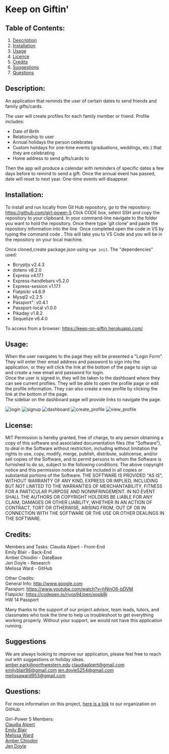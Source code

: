 # Keep on Giftin'

## Table of Contents:
  1. [Description](#Description)
  2. [Installation](#Installation)
  3. [Usage](#Usage)
  4. [Licence](#Licence)
  5. [Credits](#Credits)
  6. [Suggestions](#Suggestions)
  7. [Questions](#Questions)

## Description:
An application that reminds the user of certain dates to send friends and family gifts/cards.

The user will create profiles for each family member or friend. Profile includes:
* Date of Birth
* Relationship to user
* Annual holidays the person celebrates
* Custom holidays for one-time events (graduations, weddings, etc.) that they are celebrating
* Home address to send gifts/cards to

Then the app will produce a calendar with reminders of specific dates a few days before to remind to send a gift.
Once the annual event has passed, date will reset to next year. One-time events will disappear.

## Installation:
To install and run locally from Git Hub repository, go to the repository: https://github.com/girl-power-5
Click CODE box, select SSH and copy the repository to your clipboard.
In your command-line navigate to the folder you want to hold the repository.
Once there type 'git clone' and paste the repository information into the line.
Once completed open the code in VS by typing the command code .
This will take you to VS Code and you will be in the repository on your local machine.

Once cloned,create package.json using `npm init`. The "dependencies" used:
* Bcryptjs v2.4.3
* dotenv v8.2.0
* Express v4.17.1
* Express-handlebars v5.2.0
* Express-session v1.17.1
* Flatpickr v4.6.9
* Mysql2 v2.2.5
* Passport": v0.4.1
* Passport-local v1.0.0
* Pikaday v1.8.2
* Sequelize v6.4.0

To access from a browser: https://keep-on-giftin.herokuapp.com/

## Usage:
When the user navigates to the page they will be presented a "Login Form".  
They will enter their email address and password to sign into the application, or they will click the link at the bottom of the page to sign up and create a new email and password for login.  
Once the user is signed in, they will be taken to the dashboard where they can see current profiles. They will be able to open the profile page or edit the profile information. They can also create a new profile by clicking the link at the bottom of the page.  
The sidebar on the dashboard page will provide links to navigate the page.  

![login](https://user-images.githubusercontent.com/69092983/105796859-5c47cb80-5f55-11eb-854d-28d7b454eacd.png)
![signup](https://user-images.githubusercontent.com/69092983/105796860-5ce06200-5f55-11eb-8db7-8ed289333cd8.png)
![dashboard](https://user-images.githubusercontent.com/69092983/105796858-5c47cb80-5f55-11eb-9b7d-b402990558a0.png)
![create_profile](https://user-images.githubusercontent.com/69092983/105796855-5baf3500-5f55-11eb-9b12-aac76b6b2939.png)
![view_profile](https://user-images.githubusercontent.com/69092983/105796856-5c47cb80-5f55-11eb-82bb-3453e71e7b83.png)

## License:
MIT
Permission is hereby granted, free of charge, to any person obtaining a copy of this software and associated
documentation files (the "Software"), to deal in the Software without restriction, including without limitation the
rights to use, copy, modify, merge, publish, distribute, sublicense, and/or sell copies of the Software, and to
permit persons to whom the Software is furnished to do so, subject to the following conditions:
The above copyright notice and this permission notice shall be included in all copies or substantial portions of
the Software.
   THE SOFTWARE IS PROVIDED "AS IS", WITHOUT WARRANTY OF ANY KIND, EXPRESS OR IMPLIED, INCLUDING BUT NOT LIMITED TO
THE WARRANTIES OF MERCHANTABILITY, FITNESS FOR A PARTICULAR PURPOSE AND NONINFRINGEMENT. IN NO EVENT SHALL THE AUTHORS OR COPYRIGHT HOLDERS BE LIABLE FOR ANY CLAIM, DAMAGES OR OTHER LIABILITY, WHETHER IN AN ACTION OF CONTRACT, TORT OR OTHERWISE, ARISING FROM, OUT OF OR IN CONNECTION WITH THE SOFTWARE OR THE USE OR OTHER DEALINGS  IN THE SOFTWARE.

## Credits:
Members and Tasks:
Claudia Alpert - Front-End  
Emily Blair - Back-End  
Amber Chiodini - DataBase  
Jen Doyle - Research  
Melissa Ward - GitHub  

Other Credits:  
General Info: http://www.google.com  
Passport: https://www.youtube.com/watch?v=hNinO6-bDVM  
Flatpickr: https://codepen.io/riyos94/pen/xppbBj  
HW 14 Passport  

Many thanks to the support of our project advisor, team leads, tutors, and classmates who took the time to help us troubleshoot to get everything working properly.   Without your support, we would not have this application running.   

## Suggestions
We are always looking to improve our application, please feel free to reach out with suggestions or holiday ideas.   
amber.park@northwestern.edu
claudiaalpert@gmail.com
emilyblair96@gmail.com
jen.doyle5254@gmail.com
melissaward953@gmail.com

## Questions:
For more information on this project, [here is a link](https://github.com/girl-power-5) to our organization on GitHub.

Girl-Power 5 Members:  
[Claudia Alpert](https://github.com/Calpert)  
[Emily Blair](https://github.com/emblair96)  
[Melissa Ward](https://github.com/mw18)  
[Amber Chiodini](https://github.com/amberchiodini)  
[Jen Doyle](https://github.com/Jdoyle5254)  


